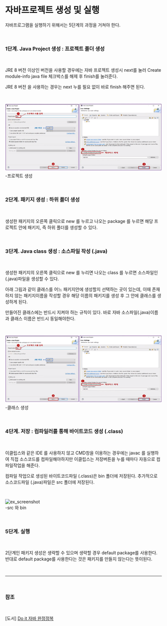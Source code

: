 # 자바프로젝트 생성 및 실행

자바프로그램을 실행하기 위해서는 5단계의 과정을 거쳐야 한다.

<br>

### 1단계. Java Project 생성 : 프로젝트 폴더 생성

<br>

JRE 8 버전 이상인 버전을 사용할 경우에는 자바 프로젝트 생성시 next를 눌러
Create module-info java file 체크박스를 해제 후 finish를 눌러준다.

JRE 8 버전 을 사용하는 경우는 next 누를 필요 없이 바로 finish 해주면 된다.

<br>

![ex_screenshot](./img/%ED%94%84%EB%A1%9C%EC%A0%9D%ED%8A%B8%20%EC%83%9D%EC%84%B1.png)   
-프로젝트 생성 

<br>

### 2단계. 패키지 생성 : 하위 폴더 생성

<br>

생성한 패키지의 오른쪽 클릭으로 new 를 누르고 나오는 package 를 누르면 해당 프로젝트 안에
패키지, 즉 하위 폴더를 생성할 수 있다.

<br>

### 3단계. Java class 생성 : 소스파일 작성 (.java)

<br>

생성한 패키지의 오른쪽 클릭으로 new 를 누리면 나오는 class 를 누르면 소스파일인 (.java)파일을 생성할 수 있다.

아래 그림과 같이 클래스를 어느 패키지안에 생성할지 선택하는 곳이 있는데, 이때 존재하지 않는 패키지이름을 작성할 경우 해당 이름의 패키지를 생성 후 그 안에 클래스를 생성하게 된다.

만들어진 클래스에는 반드시 지켜야 하는 규칙이 있다. 바로 자바 소스파일(.java)이름과 클래스 이름은 반드시 동일해야한다.

<br>

![ex_screenshot](./img/%ED%94%84%EB%A1%9C%EC%A0%9D%ED%8A%B8%20%EC%83%9D%EC%84%B1.png)   
-클래스 생성

<br>

### 4단계. 저장 : 컴파일러를 통해 바이트코드 생성 (.class)

<br>

이클립스와 같은 IDE 를 사용하지 않고 CMD창을 이용하는 경우에는 javac 를 실행하여 직접 소스코드를 컴파일해야하지만 이클립스는 저장버튼을 누를 때마다 자동으로 컴파일작업을 해준다.

컴파일 작업으로 생성된 바이트코드파일 (.class)은 bin 폴더에 저장된다. 추가적으로 소스코드파일 (.java)파일은 src 폴더에 저장된다.

<br>

![ex_screenshot](./img/scr%20%EC%99%80%20bin.png)   
-src 와 bin

<br>

### 5단계. 실행 

<br>

2단계인 패키지 생성은 생략할 수 있으며 생략할 경우 default package를 사용한다.
반대로 default package를 사용한다는 것은 패키지를 만들지 않는다는 뜻이된다. 

<br>

- - -

<br>

### 참조

<br>

[도서] [Do it 자바 완정정복](https://search.shopping.naver.com/book/catalog/32455536636?cat_id=50010920&frm=PBOKPRO&query=Do+it+%EC%9E%90%EB%B0%94%EC%99%84%EC%A0%84%EC%A0%95%EB%B3%B5&NaPm=ct%3Dljjvfgg8%7Cci%3D2e4d8036e09c766287eb3fc1901008f11846c8bd%7Ctr%3Dboknx%7Csn%3D95694%7Chk%3D25ed6432f4d7e79d0f955388870a4fb284070b86)

